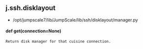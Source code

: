 ## j.ssh.disklayout

- /opt/jumpscale7/lib/JumpScale/lib/ssh/disklayout/manager.py

#### def get(connection=None) 

    Return disk manager for that cuisine connection.

